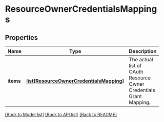 # ResourceOwnerCredentialsMappings

## Properties
Name | Type | Description | Notes
------------ | ------------- | ------------- | -------------
**items** | [**list[ResourceOwnerCredentialsMapping]**](ResourceOwnerCredentialsMapping.md) | The actual list of OAuth Resource Owner Credentials Grant Mapping. | [optional] 

[[Back to Model list]](../README.md#documentation-for-models) [[Back to API list]](../README.md#documentation-for-api-endpoints) [[Back to README]](../README.md)


